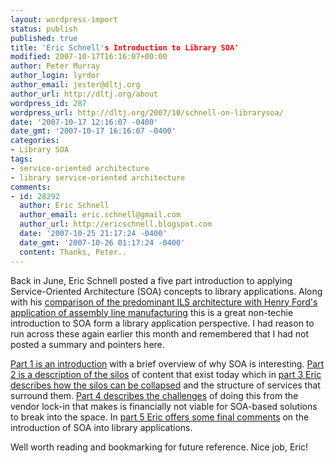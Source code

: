 ```yaml
---
layout: wordpress-import
status: publish
published: true
title: 'Eric Schnell's Introduction to Library SOA'
modified: 2007-10-17T16:16:07+00:00
author: Peter Murray
author_login: lyrdor
author_email: jester@dltj.org
author_url: http://dltj.org/about
wordpress_id: 287
wordpress_url: http://dltj.org/2007/10/schnell-on-librarysoa/
date: '2007-10-17 12:16:07 -0400'
date_gmt: '2007-10-17 16:16:07 -0400'
categories:
- Library SOA
tags:
- service-oriented architecture
- library service-oriented architecture
comments:
- id: 28292
  author: Eric Schnell
  author_email: eric.schnell@gmail.com
  author_url: http://ericschnell.blogspot.com
  date: '2007-10-25 21:17:24 -0400'
  date_gmt: '2007-10-26 01:17:24 -0400'
  content: Thanks, Peter..
---
```

<p>Back in June, Eric Schnell posted a five part introduction to applying Service-Oriented Architecture (SOA) concepts to library applications.  Along with his <a href="http://ericschnell.blogspot.com/2006/10/what-do-henry-ford-and-online-catalog.html" title="What Do Henry Ford and the Online Catalog Have In Common?">comparison of the predominant ILS architecture with Henry Ford's application of assembly line manufacturing</a> this is a great non-techie introduction to SOA form a library application perspective.  I had reason to run across these again earlier this month and remembered that I had not posted a summary and pointers here.</p>
<p><a href="http://ericschnell.blogspot.com/2007/06/service-oriented-library-systems-part.html" title="The Medium is the Message: Service-Oriented Library Systems Pt.1: Introduction">Part 1 is an introduction</a> with a brief overview of why SOA is interesting.  <a href="http://ericschnell.blogspot.com/2007/06/service-oriented-library-systems-pt-2.html" title="The Medium is the Message: Service Oriented Library Systems Pt. 2: What We Have Today">Part 2 is a description of the silos</a> of content that exist today which in <a href="http://ericschnell.blogspot.com/2007/07/service-oriented-library-systems-pt-3.html" title="The Medium is the Message: Service Oriented Library Systems Pt. 3: Where Are We Heading?">part 3 Eric describes how the silos can be collapsed</a> and the structure of services that surround them.  <a href="http://ericschnell.blogspot.com/2007/07/service-oriented-library-systems-pt-4.html" title="The Medium is the Message: Service Oriented Library Systems Pt. 4: Challenges">Part 4 describes the challenges</a> of doing this from the vendor lock-in that makes is financially not viable for SOA-based solutions to break into the space.  In <a href="http://ericschnell.blogspot.com/2007/07/service-oriented-library-systems-pt-5.html" title="The Medium is the Message: Service-Oriented Library Systems Pt. 5: Final Comments">part 5 Eric offers some final comments</a> on the introduction of SOA into library applications.</p>
<p>Well worth reading and bookmarking for future reference.  Nice job, Eric!</p>
